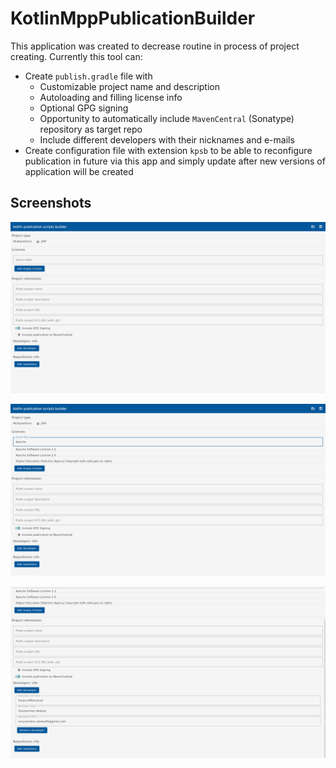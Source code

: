 # KotlinMppPublicationBuilder

This application was created to decrease routine in process of project creating. Currently this tool can:

* Create `publish.gradle` file with
    * Customizable project name and description
    * Autoloading and filling license info
    * Optional GPG signing
    * Opportunity to automatically include `MavenCentral` (Sonatype) repository as target repo
    * Include different developers with their nicknames and e-mails
* Create configuration file with extension `kpsb` to be able to reconfigure publication in future via this app and simply update after new versions of application will be created

## Screenshots

![Clear state](https://github.com/InsanusMokrassar/KotlinPublicationScriptsBuilder/blob/master/.github/images/Screenshot%20clear.png)

![License autofilling](https://github.com/InsanusMokrassar/KotlinPublicationScriptsBuilder/blob/master/.github/images/Screenshot%20license%20example.png)

![Developers](https://github.com/InsanusMokrassar/KotlinPublicationScriptsBuilder/blob/master/.github/images/Screenshot%20developers%20example.png)
